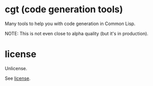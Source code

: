 # cgt (code generation tools)

Many tools to help you with code generation in Common Lisp.

NOTE: This is not even close to alpha quality (but it's in production).

# license

Unlicense.

See [license](https://github.com/cl-sdk/cgt/blob/development/license).
